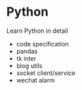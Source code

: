 # Python
Learn Python in detail

* code specification
* pandas
* tk inter
* blog utils
* socket client/service
* wechat alarm